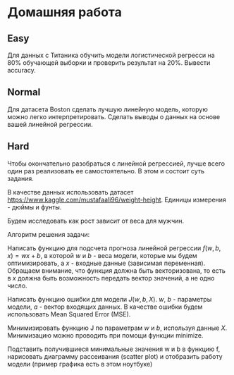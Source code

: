 # Домашняя работа

## Easy

Для данных с Титаника обучить модели логистической регресси на 80% обучающей выборки и проверить результат на 20%. Вывести accuracy.

## Normal

Для датасета Boston сделать лучшую линейную модель, которую можно легко интерпретировать. Сделать выводы о данных на основе вашей линейной регрессии.

## Hard

Чтобы окончательно разобраться с линейной регрессией, лучше всего один раз реализовать ее самостоятельно. В этом и состоит суть задания.

В качестве данных использовать датасет <https://www.kaggle.com/mustafaali96/weight-height>. Единицы измерения - дюймы и фунты.

Будем исследовать как рост зависит от веса для мужчин.

Алгоритм решения задачи:

Написать функцию для подсчета прогноза линейной регрессии $f(w, b, x) = wx + b$, в которой $w$ и $b$ - веса модели, которые мы будем оптимизировать, а $x$ - входные данные (зависимая переменная). Обращаем внимание, что функция должна быть векторизована, то есть в $x$ должна быть возможность передать вектор значений, а не одно число.

Написать функцию ошибки для модели $J(w, b, X)$. $w$, $b$ - параметры модели, $а$  - вектор входящих данных. В качестве ошибки будем использовать Mean Squared Error (MSE).

Минимизировать функцию J по параметрам $w$ и $b$, используя данные $X$. Минимизацию можно проводить при помощи функции minimize.

Подставить получившиеся минимальные значения w и b в функцию f, нарисовать диаграмму рассеивания (scatter plot) и отобразить работу модели (пример графика есть в этом ноутбуке)
